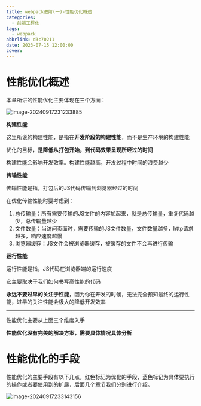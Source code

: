 ```yaml
---
title: webpack进阶(一)-性能优化概述
categories:
  - 前端工程化
tags:
  - webpack
abbrlink: d3c70211
date: 2023-07-15 12:00:00
cover:
---
```


# 性能优化概述

本章所讲的性能优化主要体现在三个方面：

![image-20240917231233885](./assets/webpack进阶-性能优化(一)/image-20240917231233885.png)

**构建性能**

这里所说的构建性能，是指在**开发阶段的构建性能**，而不是生产环境的构建性能

优化的目标，**是降低从打包开始，到代码效果呈现所经过的时间**

构建性能会影响开发效率。构建性能越高，开发过程中时间的浪费越少

**传输性能**

传输性能是指，打包后的JS代码传输到浏览器经过的时间

在优化传输性能时要考虑到：

1. 总传输量：所有需要传输的JS文件的内容加起来，就是总传输量，重复代码越少，总传输量越少
2. 文件数量：当访问页面时，需要传输的JS文件数量，文件数量越多，http请求越多，响应速度越慢
3. 浏览器缓存：JS文件会被浏览器缓存，被缓存的文件不会再进行传输

**运行性能**

运行性能是指，JS代码在浏览器端的运行速度

它主要取决于我们如何书写高性能的代码

**永远不要过早的关注于性能**，因为你在开发的时候，无法完全预知最终的运行性能，过早的关注性能会极大的降低开发效率

---------

性能优化主要从上面三个维度入手

**性能优化没有完美的解决方案，需要具体情况具体分析**

# 性能优化的手段

性能优化的主要手段有以下几点，红色标记为优化的手段，蓝色标记为具体要执行的操作或者要使用到的扩展，后面几个章节我们分别进行介绍。

![image-20240917233143156](./assets/webpack进阶-性能优化(一)/image-20240917233143156.png)
